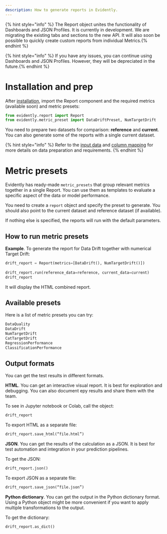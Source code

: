 ```yaml
---
description: How to generate reports in Evidently.
---
```


{% hint style="info" %} The Report object unites the functionality of Dashboards and JSON Profiles. It is currently in development. We are migrating the existing tabs and sections to the new API. It will also soon be possible to quickly create custom reports from individual Metrics.{% endhint %} 

{% hint style="info" %} If you have any issues, you can continue using Dashboards and JSON Profiles. However, they will be depreciated in the future.{% endhint %}      

# Installation and prep

After [installation](../get-started/install-evidently.md), import the Report component and the required metrics (available soon) and metric presets:

```python
from evidently.report import Report
from evidently.metric_preset import DataDriftPreset, NumTargetDrift
```

You need to prepare two datasets for comparison: **reference** and **current**. You can also generate some of the reports with a single current dataset. 

{% hint style="info" %} 
Refer to the [input data](input-data.md) and [column mapping](column-mapping.md) for more details on data preparation and requirements.
{% endhint %}

# Metric presets 

Evidently has ready-made `metric_presets` that group relevant metrics together in a single Report. You can use them as templates to evaluate a specific aspect of the data or model performance.

You need to create a `report` object and specify the preset to generate. You should also point to the current dataset and reference dataset (if available).

If nothing else is specified, the reports will run with the default parameters.

## How to run metric presets

**Example**. To generate the report for Data Drift together with numerical Target Drift:

```python
drift_report = Report(metrics=[DataDrift(), NumTargetDrift()])
 
drift_report.run(reference_data=reference, current_data=current)
drift_report
```
 
It will display the HTML combined report. 

## Available presets

Here is a list of metric presets you can try:

```python
DataQuality
DataDrift
NumTargetDrift
CatTargetDrift 
RegressionPerformance
ClassificationPerformance
```

## Output formats 

You can get the test results in different formats. 

**HTML**. You can get an interactive visual report. It is best for exploration and debugging. You can also document еру results and share them with the team. 

To see in Jupyter notebook or Colab, call the object: 

```python
drift_report
```

To export HTML as a separate file: 

```python
drift_report.save_html(“file.html”)
```

**JSON**. You can get the results of the calculation as a JSON. It is best for test automation and integration in your prediction pipelines. 

To get the JSON:

```python
drift_report.json()
```

To export JSON as a separate file: 

```python
drift_report.save_json(“file.json”)
```

**Python dictionary**. You can get the output in the Python dictionary format. Using a Python object might be more convenient if you want to apply multiple transformations to the output.

To get the dictionary:

```python
drift_report.as_dict()
```
